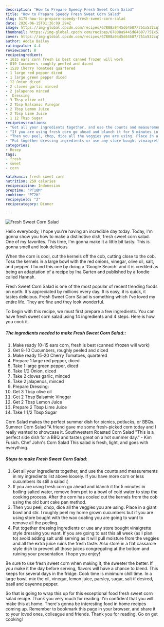 ```yaml
---
description: "How to Prepare Speedy Fresh Sweet Corn Salad"
title: "How to Prepare Speedy Fresh Sweet Corn Salad"
slug: 6175-how-to-prepare-speedy-fresh-sweet-corn-salad
date: 2020-06-15T01:36:09.294Z
image: https://img-global.cpcdn.com/recipes/67808a9445d64687/751x532cq70/fresh-sweet-corn-salad-recipe-main-photo.jpg
thumbnail: https://img-global.cpcdn.com/recipes/67808a9445d64687/751x532cq70/fresh-sweet-corn-salad-recipe-main-photo.jpg
cover: https://img-global.cpcdn.com/recipes/67808a9445d64687/751x532cq70/fresh-sweet-corn-salad-recipe-main-photo.jpg
author: Addie Bailey
ratingvalue: 4.4
reviewcount: 8
recipeingredient:
- 1015 ears corn fresh is best canned frozen will work
- 810 Cucumbers roughly peeled and diced
- 1520 Cherry Tomatoes quartered
- 1 large red pepper diced
- 1 large green pepper diced
- 12 Onion diced
- 2 cloves garlic minced
- 2 jalapenos minced
-  Dressing
- 3 Tbsp olive oil
- 2 Tbsp Balsamic Vinegar
- 2 Tbsp Lemon Juice
- 2 Tbsp Lime Juice
- 1 12 Tbsp Sugar
recipeinstructions:
- "Get all your ingredients together, and use the counts and measurements in my ingredients list above loosely. If you have more corn or less cucumbers its still a salad :)"
- "If you are using fresh corn go ahead and blanch it for 5 minutes in boiling salted water, remove from pot to a bowl of cold water to stop the cooking process. After the corn has cooled cut the kernels from the cob using the old bunt cake pan method."
- "Then you peel, chop, dice all the veggies you are using. Place in a giant bowl and stir. I roughly peel my home grown cucumbers but if you are using store bought with the wax coating you are going to want to remove all the peeling."
- "Put together dressing ingredients or use any store bought vinaigrette style dressing you want. If you are going to eat this all week (as I plan to) avoid adding salt until serving as it will pull moisture from the veggies and all the extra juice ruins the fresh taste. Also store in a flat cassarole style dish to prevent all those juices congregating at the bottom and ruining your presentation. I hope you enjoy!"
categories:
- Resep
tags:
- fresh
- sweet
- corn

katakunci: fresh sweet corn
nutrition: 259 calories
recipecuisine: Indonesian
preptime: "PT18M"
cooktime: "PT2H"
recipeyield: "2"
recipecategory: Dinner

---
```



![Fresh Sweet Corn Salad](https://img-global.cpcdn.com/recipes/67808a9445d64687/751x532cq70/fresh-sweet-corn-salad-recipe-main-photo.jpg)

Hello everybody, I hope you're having an incredible day today. Today, I'm gonna show you how to make a distinctive dish, fresh sweet corn salad. One of my favorites. This time, I'm gonna make it a little bit tasty. This is gonna smell and look delicious.

When the corn is cool, cut the kernels off the cob, cutting close to the cob. Toss the kernels in a large bowl with the red onions, vinegar, olive oil, salt, and pepper. I found this one by doing a &#39;Google Search&#39; and it is credited as being an adaptation of a recipe by Ina Garten and published by a foodie called Hannah.

Fresh Sweet Corn Salad is one of the most popular of recent trending foods on earth. It's appreciated by millions every day. It is easy, it is quick, it tastes delicious. Fresh Sweet Corn Salad is something which I've loved my entire life. They are fine and they look wonderful.


To begin with this recipe, we must first prepare a few ingredients. You can have fresh sweet corn salad using 14 ingredients and 4 steps. Here is how you cook it.

##### The ingredients needed to make Fresh Sweet Corn Salad::

1. Make ready 10-15 ears corn, fresh is best (canned /frozen will work)
1. Get 8-10 Cucumbers, roughly peeled and diced
1. Make ready 15-20 Cherry Tomatoes, quartered
1. Prepare 1 large red pepper, diced
1. Take 1 large green pepper, diced
1. Take 1/2 Onion, diced
1. Take 2 cloves garlic, minced
1. Take 2 jalapenos, minced
1. Prepare  Dressing:
1. Get 3 Tbsp olive oil
1. Get 2 Tbsp Balsamic Vinegar
1. Get 2 Tbsp Lemon Juice
1. Prepare 2 Tbsp Lime Juice
1. Take 1 1/2 Tbsp Sugar


Corn Salad makes the perfect summer dish for picnics, potlucks, or BBQs. Summer Corn Salad &#34;A friend gave me some fresh-picked corn today and I really wanted to showcase it. Southwestern Roasted Corn Salad &#34;This is a perfect side dish for a BBQ and tastes great on a hot summer day.&#34; - Kim Fusich. Chef John&#39;s Corn Salad This salad is fresh, light, and goes with everything. 

##### Steps to make Fresh Sweet Corn Salad:

1. Get all your ingredients together, and use the counts and measurements in my ingredients list above loosely. If you have more corn or less cucumbers its still a salad :)
1. If you are using fresh corn go ahead and blanch it for 5 minutes in boiling salted water, remove from pot to a bowl of cold water to stop the cooking process. After the corn has cooled cut the kernels from the cob using the old bunt cake pan method.
1. Then you peel, chop, dice all the veggies you are using. Place in a giant bowl and stir. I roughly peel my home grown cucumbers but if you are using store bought with the wax coating you are going to want to remove all the peeling.
1. Put together dressing ingredients or use any store bought vinaigrette style dressing you want. If you are going to eat this all week (as I plan to) avoid adding salt until serving as it will pull moisture from the veggies and all the extra juice ruins the fresh taste. Also store in a flat cassarole style dish to prevent all those juices congregating at the bottom and ruining your presentation. I hope you enjoy!


Be sure to use fresh sweet corn when making it, the sweeter the better. If you make it the day before serving, flavors will have a chance to blend. This keeps for several days in the fridge. Cook time is minimum chill time. In a large bowl, mix the oil, vinegar, lemon juice, parsley, sugar, salt if desired, basil and cayenne pepper. 

So that is going to wrap this up for this exceptional food fresh sweet corn salad recipe. Thank you very much for reading. I'm confident that you will make this at home. There's gonna be interesting food in home recipes coming up. Remember to bookmark this page in your browser, and share it to your loved ones, colleague and friends. Thank you for reading. Go on get cooking!
